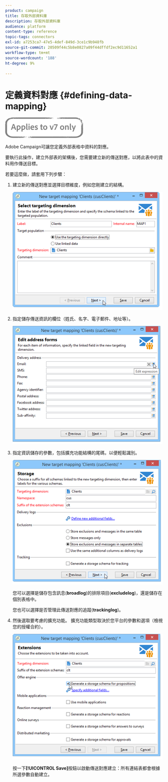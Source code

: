 ```yaml
---
product: campaign
title: 存取外部資料庫
description: 存取外部資料庫
audience: platform
content-type: reference
topic-tags: connectors
exl-id: a7253ca7-47e5-4def-849d-3ce1c9b948fb
source-git-commit: 20509f44c5b8e0827a09f44dffdf2ec9d11652a1
workflow-type: tm+mt
source-wordcount: '188'
ht-degree: 9%

---
```


# 定義資料對應 {#defining-data-mapping}

![](../../assets/v7-only.svg)

Adobe Campaign可讓您定義外部表格中資料的對應。

要執行此操作，建立外部表的架構後，您需要建立新的傳送對應，以將此表中的資料用作傳送目標。

若要這麼做，請套用下列步驟：

1. 建立新的傳送對應並選擇目標維度，例如您剛建立的結構。

   ![](assets/wf_new_mapping_create_fda.png)

1. 指定儲存傳送資訊的欄位（姓氏、名字、電子郵件、地址等）。

   ![](assets/wf_new_mapping_define_join.png)

1. 指定資訊儲存的參數，包括擴充功能結構的尾碼，以便輕鬆識別。

   ![](assets/wf_new_mapping_define_names.png)

   您可以選擇是儲存包含訊息(**broadlog**)的排除項目(**excludelog**)，還是儲存在個別表格中。

   您也可以選擇是否管理此傳送對應的追蹤(**trackinglog**)。

1. 然後選取要考慮的擴充功能。 擴充功能類型取決於您平台的參數和選項（檢視您的授權合約）。

   ![](assets/wf_new_mapping_define_extensions.png)

   按一下&#x200B;**[!UICONTROL Save]**&#x200B;按鈕以啟動傳送對應建立：所有連結表都會根據所選參數自動建立。
